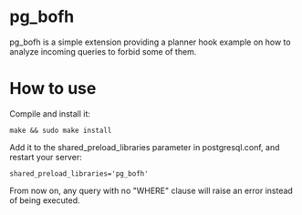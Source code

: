 pg_bofh
=======

pg_bofh is a simple extension providing a planner hook example on how to analyze
incoming queries to forbid some of them.

How to use
==========

Compile and install it:

```
make && sudo make install
```

Add it to the shared_preload_libraries parameter in postgresql.conf, and restart
your server:

```
shared_preload_libraries='pg_bofh'
```

From now on, any query with no "WHERE" clause will raise an error instead of
being executed.
